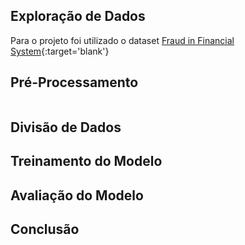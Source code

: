 ## Exploração de Dados

Para o projeto foi utilizado o dataset [Fraud in Financial System](hhtp://kaggle){:target='blank'}

## Pré-Processamento

```

```

## Divisão de Dados

## Treinamento do Modelo

## Avaliação do Modelo

## Conclusão